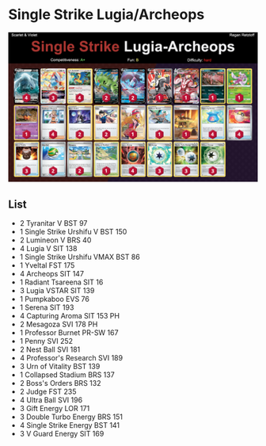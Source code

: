 # Single Strike Lugia/Archeops

![decklist](../../!Images/Standard/4BST-SVI/Lugia-Archeops%20Single%20Strike.png)

## List
* 2 Tyranitar V BST 97
* 1 Single Strike Urshifu V BST 150
* 2 Lumineon V BRS 40
* 4 Lugia V SIT 138
* 1 Single Strike Urshifu VMAX BST 86
* 1 Yveltal FST 175
* 4 Archeops SIT 147
* 1 Radiant Tsareena SIT 16
* 3 Lugia VSTAR SIT 139
* 1 Pumpkaboo EVS 76
* 1 Serena SIT 193
* 4 Capturing Aroma SIT 153 PH
* 2 Mesagoza SVI 178 PH
* 1 Professor Burnet PR-SW 167
* 1 Penny SVI 252
* 2 Nest Ball SVI 181
* 4 Professor's Research SVI 189
* 3 Urn of Vitality BST 139
* 1 Collapsed Stadium BRS 137
* 2 Boss's Orders BRS 132
* 2 Judge FST 235
* 4 Ultra Ball SVI 196
* 3 Gift Energy LOR 171
* 3 Double Turbo Energy BRS 151
* 4 Single Strike Energy BST 141
* 3 V Guard Energy SIT 169
